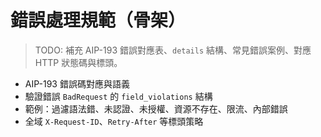 # 錯誤處理規範（骨架）

> TODO: 補充 AIP-193 錯誤對應表、`details` 結構、常見錯誤案例、對應 HTTP 狀態碼與標頭。

- AIP-193 錯誤碼對應與語義
- 驗證錯誤 `BadRequest` 的 `field_violations` 結構
- 範例：過濾語法錯、未認證、未授權、資源不存在、限流、內部錯誤
- 全域 `X-Request-ID`、`Retry-After` 等標頭策略
